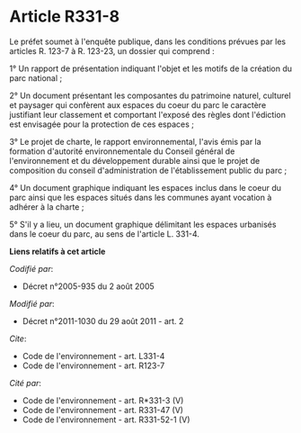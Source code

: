 # Article R331-8

Le préfet soumet à l'enquête publique, dans les conditions prévues par les articles R. 123-7 à R. 123-23, un dossier qui
comprend : 

1° Un rapport de présentation indiquant l'objet et les motifs de la création du parc national ; 

2° Un document présentant les composantes du patrimoine naturel, culturel et paysager qui confèrent aux espaces du coeur du
parc le caractère justifiant leur classement et comportant l'exposé des règles dont l'édiction est envisagée pour la
protection de ces espaces ; 

3° Le projet de charte, le rapport environnemental, l'avis émis par la formation d'autorité environnementale du Conseil
général de l'environnement et du développement durable ainsi que le projet de composition du conseil d'administration de
l'établissement public du parc ; 

4° Un document graphique indiquant les espaces inclus dans le coeur du parc ainsi que les espaces situés dans les communes
ayant vocation à adhérer à la charte ; 

5° S'il y a lieu, un document graphique délimitant les espaces urbanisés dans le coeur du parc, au sens de l'article L.
331-4.

**Liens relatifs à cet article**

_Codifié par_:

  - Décret n°2005-935 du 2 août 2005

_Modifié par_:

  - Décret n°2011-1030 du 29 août 2011 - art. 2

_Cite_:

  - Code de l'environnement - art. L331-4
  - Code de l'environnement - art. R123-7

_Cité par_:

  - Code de l'environnement - art. R*331-3 (V)
  - Code de l'environnement - art. R331-47 (V)
  - Code de l'environnement - art. R331-52-1 (V)
